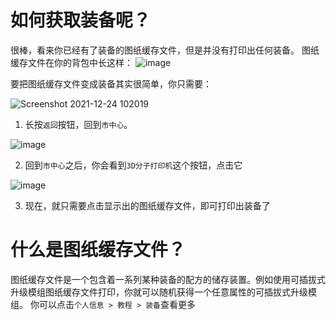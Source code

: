 # 如何获取装备呢？

很棒，看来你已经有了装备的图纸缓存文件，但是并没有打印出任何装备。
图纸缓存文件在你的背包中长这样：
![image](https://user-images.githubusercontent.com/18545294/147308888-70f5d24b-258c-429b-8daa-7a1fa7822d0a.png)

要把图纸缓存文件变成装备其实很简单，你只需要：

![Screenshot 2021-12-24 102019](https://user-images.githubusercontent.com/18545294/147307871-bb6a8ab2-bd0f-48d2-a4b7-99efaceafcbf.png)

1. 长按`返回`按钮，回到`市中心`。

![image](https://user-images.githubusercontent.com/18545294/147307934-cc5cc6f0-5107-48a9-912b-07e4c4a02755.png)

2. 回到`市中心`之后，你会看到`3D分子打印机`这个按钮，点击它

![image](https://user-images.githubusercontent.com/18545294/147308950-d5e10150-6abd-4e46-b2c3-f2c448f9af37.png)

3. 现在，就只需要点击显示出的图纸缓存文件，即可打印出装备了

# 什么是图纸缓存文件？
图纸缓存文件是一个包含着一系列某种装备的配方的储存装置。例如使用可插拔式升级模组图纸缓存文件打印，你就可以随机获得一个任意属性的可插拔式升级模组。 
你可以点击`个人信息 > 教程 > 装备`查看更多

